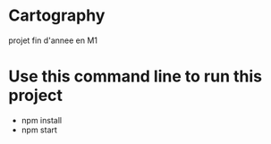 # Cartography
projet fin d'annee en M1

# Use this command line to run this project  
* npm install  
* npm start  

